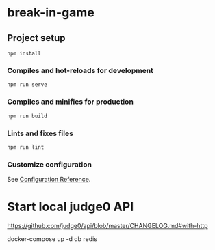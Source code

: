 # break-in-game

## Project setup
```
npm install
```

### Compiles and hot-reloads for development
```
npm run serve
```

### Compiles and minifies for production
```
npm run build
```

### Lints and fixes files
```
npm run lint
```

### Customize configuration
See [Configuration Reference](https://cli.vuejs.org/config/).

# Start local judge0 API

https://github.com/judge0/api/blob/master/CHANGELOG.md#with-http

docker-compose up -d db redis
